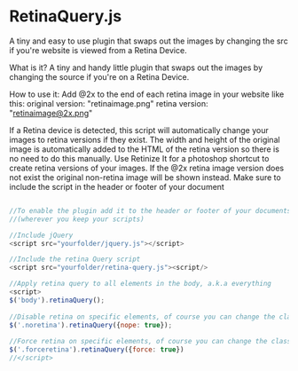 RetinaQuery.js
==============

A tiny and easy to use plugin that swaps out the images by changing the src if you're website is viewed from a Retina Device.

What is it?
A tiny and handy little plugin that swaps out the images by changing the source if you're on a Retina Device.

How to use it:
Add @2x to the end of each retina image in your website like this: 
original version: "retinaimage.png" 
retina version: "retinaimage@2x.png"

If a Retina device is detected, this script will automatically change your images to retina versions if they exist. 
The width and height of the original image is automatically added to the HTML of the retina version so there is no need to do this manually.
Use Retinize It for a photoshop shortcut to create retina versions of your images.
If the @2x retina image version does not exist the original non-retina image will be shown instead.
Make sure to include the script in the header or footer of your document

`````javascript

//To enable the plugin add it to the header or footer of your documents 
//(wherever you keep your scripts)

//Include jQuery
<script src="yourfolder/jquery.js"></script>

//Include the retina Query script
<script src="yourfolder/retina-query.js"><script/>

//Apply retina query to all elements in the body, a.k.a everything
<script>
$('body').retinaQuery();
 
//Disable retina on specific elements, of course you can change the class to anything you like
$('.noretina').retinaQuery({nope: true});
 
//Force retina on specific elements, of course you can change the class to anything you like
$('.forceretina').retinaQuery({force: true})
//</script>
`````
